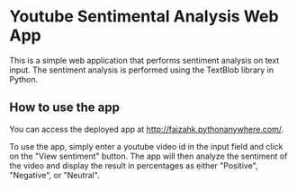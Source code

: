 # Youtube Sentimental Analysis Web App
This is a simple web application that performs sentiment analysis on text input. The sentiment analysis is performed using the TextBlob library in Python.

## How to use the app
You can access the deployed app at http://faizahk.pythonanywhere.com/.

To use the app, simply enter a youtube video id in the input field and click on the "View sentiment" button. The app will then analyze the sentiment of the video and display the result in percentages as either "Positive", "Negative", or "Neutral".

